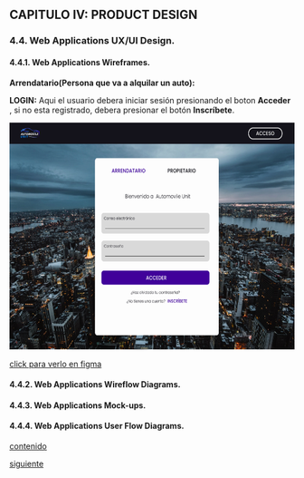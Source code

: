 ## CAPITULO IV: PRODUCT DESIGN

### 4.4. Web Applications UX/UI Design.

#### 4.4.1. Web Applications Wireframes.
**Arrendatario(Persona que va a alquilar un auto):**

**LOGIN:** Aqui el usuario debera iniciar sesión presionando el boton **Acceder** , si no esta registrado, debera presionar el botón **Inscríbete**.

<p align="center">
  <img src="./imagenes_web_desing/una capa.png" alt="Imagen centrada" width="600" height="400"/>
  

[click para verlo en figma](https://www.figma.com/file/kSndMyfmimDhE2htNZCMfb/Web-Style-Guidelines-Grupo-6?type=design&node-id=0%3A1&mode=design&t=ZMXwDtlX9cq0rHL2-1)



#### 4.4.2. Web Applications Wireflow Diagrams.
#### 4.4.3. Web Applications Mock-ups.
#### 4.4.4. Web Applications User Flow Diagrams.
[contenido](../contenido.md)

[siguiente](./4.5-web-application-prototyping.md)